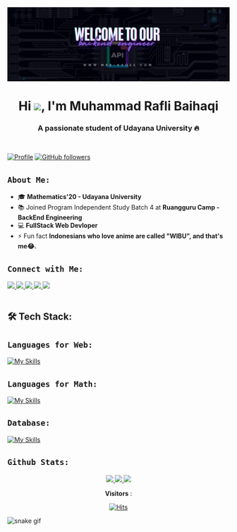 <!-- IMAGE -->
<div style="display: flex; justify-content: center;">
    <img style="text-align: center; width: auto;" src="src/backend%20engineer.gif" alt="">
</div>

<!-- Header -->
<h1 align="center">Hi <img src="https://media.giphy.com/media/hvRJCLFzcasrR4ia7z/giphy.gif" width="35">, I'm Muhammad
    Rafli Baihaqi</h1>
<h3 align="center">A passionate student of Udayana University 🔥</h3><br>

[![Profile](https://komarev.com/ghpvc/?username=mrb-haqee&label=Profile%20views&color=0e75b6&style=flat)](https://github.com/mrb-haqee)
[![GitHub followers](https://img.shields.io/github/followers/mrb-haqee.svg?style=social&label=Follow&maxAge=2592000)](https://github.com/mrb-haqee?tab=followers)

## `About Me:`

- 🎓 **Mathematics'20 - Udayana University**
- 📚 Joined Program Independent Study Batch 4 at **Ruangguru Camp - BackEnd Engineering**
- 💻 **FullStack Web Devloper**
- ⚡ Fun fact **Indonesians who love anime are called "WIBU", and that's me😂.**

## `Connect with Me:`

<!-- Media Sosial -->
<div>
    <a href="https://wa.me/08970340550" target="_blank">
        <img src="https://img.shields.io/badge/WhatsApp-25D366?style=for-the-badge&logo=whatsapp&logoColor=white"
            target="_blank">
    </a>
    <a href="mailto:mrb.haqee@gmail.com" target="_blank">
        <img src="https://img.shields.io/badge/Gmail-D14836?style=for-the-badge&logo=gmail&logoColor=white"
            target="_blank">
    </a>
    <a href="https://discord.gg/muhammad rafli baihaqi#7650" target="_blank">
        <img src="https://img.shields.io/badge/Discord-7289DA?style=for-the-badge&logo=discord&logoColor=white"
            target="_blank">
    </a>
    <a href="https://instagram.com/mrb.haqee" target="_blank">
        <img src="https://img.shields.io/badge/Instagram-E4405F?style=for-the-badge&logo=instagram&logoColor=white"
            target="_blank">
    </a>
    <a href="https://linkedin.com/in/mrb-haqee" target="_blank">
        <img src="https://img.shields.io/badge/LinkedIn-0077B5?style=for-the-badge&logo=linkedin&logoColor=white"
            target="_blank">
    </a>
</div>
<br />

<!-- Language Code -->
<!-- icon dev by: https://skillicons.dev -->

## 🛠️ Tech Stack:

## `Languages for Web:`

[![My Skills](https://skillicons.dev/icons?i=go,js,react,tailwind,html,css)](https://github.com/mrb-haqee)

## `Languages for Math:`

[![My Skills](https://skillicons.dev/icons?i=python,matlab,r)](https://github.com/mrb-haqee)

## `Database:`

[![My Skills](https://skillicons.dev/icons?i=postgres,mysql,mongodb)](https://github.com/mrb-haqee)

## `Github Stats:`

<p align="center">
        <a href="https://github.com/mrb-haqee">
            <img src="https://github-readme-stats-eight-theta.vercel.app/api/top-langs/?username=mrb-haqee&layout=compact&langs_count=8&theme=tokyonight"
                height="180px" />
            <img src="https://github-readme-streak-stats.herokuapp.com/?user=mrb-haqee&theme=tokyonight"
                height="180px" />
        </a>
        <a href="https://github.com/mrb-haqee">
        <img src="https://github-profile-summary-cards.vercel.app/api/cards/profile-details?username=mrb-haqee&theme=tokyonight" />
        </a>
    </p>

<center>

**Visitors** :

[![Hits](https://hits.seeyoufarm.com/api/count/incr/badge.svg?url=https%3A%2F%2Fgithub.com%2Fmrb-haqee%2Fmrb-haqee.git&count_bg=%23017A3F&title_bg=%23017A3F&icon=pinboard.svg&icon_color=%23E7E7E7&title=Visitor&edge_flat=false)](https://hits.seeyoufarm.com)

</center>

![snake gif](https://github.com/mrb-haqee/mrb-haqee/blob/output/github-contribution-grid-snake.gif)
